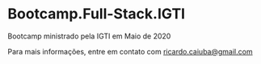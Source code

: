 # Bootcamp.Full-Stack.IGTI

Bootcamp ministrado pela IGTI em Maio de 2020

Para mais informações, entre em contato com ricardo.caiuba@gmail.com
